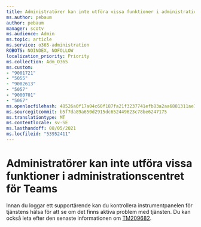 ```yaml
---
title: Administratörer kan inte utföra vissa funktioner i administrationscentret för Teams
ms.author: pebaum
author: pebaum
manager: scotv
ms.audience: Admin
ms.topic: article
ms.service: o365-administration
ROBOTS: NOINDEX, NOFOLLOW
localization_priority: Priority
ms.collection: Adm_O365
ms.custom:
- "9001721"
- "5055"
- "9002613"
- "5057"
- "9000701"
- "5067"
ms.openlocfilehash: 48526a0f17a04c60f187fa21f3237741efb83a2aa6881311ae741237bed4d794
ms.sourcegitcommit: b5f7da89a650d2915dc652449623c78be6247175
ms.translationtype: MT
ms.contentlocale: sv-SE
ms.lasthandoff: 08/05/2021
ms.locfileid: "53952411"
---
```

# <a name="admins-unable-to-perform-certain-functions-in-the-teams-admin-center"></a>Administratörer kan inte utföra vissa funktioner i administrationscentret för Teams

Innan du loggar ett supportärende kan du kontrollera instrumentpanelen för tjänstens hälsa för att se om det finns aktiva problem med tjänsten. Du kan också leta efter den senaste informationen om [TM209682](https://admin.microsoft.com/AdminPortal/Home/#/servicehealth?eventid=TM209682).
